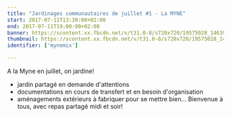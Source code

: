 ```yaml
---
title: "Jardinages communautaires de juillet #1 - La MYNE"
start: 2017-07-11T13:30:00+02:00
end: 2017-07-11T19:00:00+02:00
banner: https://scontent.xx.fbcdn.net/v/t31.0-8/s720x720/19575028_1463960370331091_771373313081236404_o.jpg?oh=4f68da43fd10261bd8bd9a4369bbf00b&oe=5AADD4CD
thumbnail: https://scontent.xx.fbcdn.net/v/t31.0-8/s720x720/19575028_1463960370331091_771373313081236404_o.jpg?oh=4f68da43fd10261bd8bd9a4369bbf00b&oe=5AADD4CD
identifier: ['mynemix']

---
```

 A la Myne en juillet, on jardine!
- jardin partagé en demande d'attentions
- documentations en cours de transfert et en besoin d'organisation
- aménagements extérieurs à fabriquer pour se mettre bien...
Bienvenue à tous, avec repas partagé midi et soir!
